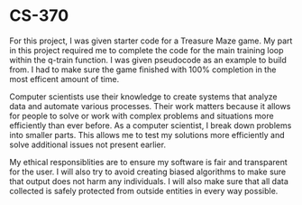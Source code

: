 # CS-370

For this project, I was given starter code for a Treasure Maze game. My part in this project required me to complete the code for the main training loop within the q-train function. I was given pseudocode as an example to build from. I had to make sure the game finished with 100% completion in the most efficent amount of time.

Computer scientists use their knowledge to create systems that analyze data and automate various processes. Their work matters because it allows for people to solve or work with complex problems and situations more efficiently than ever before. As a computer scientist, I break down problems into smaller parts. This allows me to test my solutions more efficiently and solve additional issues not present earlier.

My ethical responsiblities are to ensure my software is fair and transparent for the user. I will also try to avoid creating biased algorithms to make sure that output does not harm any individuals. I will also make sure that all data collected is safely protected from outside entities in every way possible.
